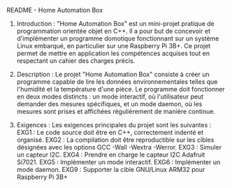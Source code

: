 README - Home Automation Box
1. Introduction :
"Home Automation Box" est un mini-projet pratique de programmation orientée objet en C++.
Il a pour but de concevoir et d'implémenter un programme domotique fonctionnant sur un système Linux embarqué, en particulier sur une Raspberry Pi 3B+.
Ce projet permet de mettre en application les compétences acquises tout en respectant un cahier des charges précis.

2. Description :
Le projet "Home Automation Box" consiste à créer un programme capable de lire les données environnementales telles que l'humidité et la température d'une pièce.
Le programme doit fonctionner en deux modes distincts : un mode interactif, où l'utilisateur peut demander des mesures spécifiques, et un mode daemon,
où les mesures sont prises et affichées régulièrement de manière continue.

3. Exigences :
Les exigences principales du projet sont les suivantes :
EXG1 : Le code source doit être en C++, correctement indenté et organisé.
EXG2 : La compilation doit être reproductible sur les cibles désignées avec les options GCC -Wall -Wextra -Werror.
EXG3 : Simuler un capteur I2C.
EXG4 : Prendre en charge le capteur I2C Adafruit Si7021.
EXG5 : Implémenter un mode interactif.
EXG6 : Implémenter un mode daemon.
EXG9 : Supporter la cible GNU/Linux ARM32 pour Raspberry Pi 3B+
